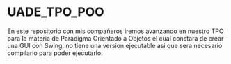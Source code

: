 # UADE_TPO_POO
En este repositorio con mis compañeros iremos avanzando en nuestro TPO para la materia de Paradigma Orientado a Objetos
el cual constara de crear una GUI con Swing, no tiene una version ejecutable asi que sera necesario compilarlo para poder ejecutarlo.
